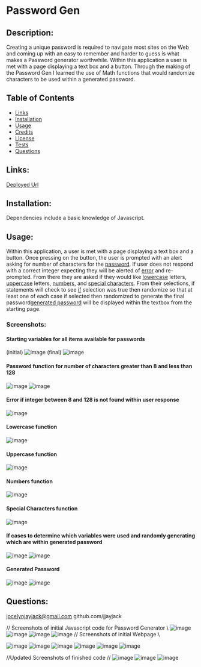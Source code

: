 # Password Gen
 
  ## Description:
  Creating a unique password is required to navigate most sites on the Web and coming up with an easy to remember and harder to guess is what makes a Password generator worthwhile. Within this application a user is met with a page displaying a text box and a button. Through the making of the Password Gen I learned the use of Math functions that would randomize characters to be used within a generated password. 
  ## Table of Contents
  - [Links](#links)
  - [Installation](#installation)
  - [Usage](#usage)
  - [Credits](#contributes)
  - [License](#license)
  - [Tests](#tests)
  - [Questions](#email)

  ## Links:
  [Deployed Url](https://jjayjack.github.io/PasswordGen/)

  ## Installation:
  Dependencies include a basic knowledge of Javascript.

  ## Usage:
  Within this application, a user is met with a page displaying a text box and a button. Once pressing on the button, the user is prompted with an alert asking for number of characters for the [password](#password). If user does not respond with a correct integer expecting they will be alerted of [error](#error) and re-prompted. From there they are asked if they would like [lowercase](#lowercase) letters, [uppercase](#uppercase) letters, [numbers](#numbers), and [special characters](#special). From their selections, if statements will check to see [if](#if) selection was true then randomize so that at least one of each case if selected then randomized to generate the final password[generated password](#generated) will be displayed within the textbox from the starting page. 
  ### Screenshots:
   #### Starting variables for all items available for passwords
   (initial)
  ![image](https://user-images.githubusercontent.com/79474830/122602730-f14c7d80-d038-11eb-9c14-0250e7180914.png)
  (final)
  ![image](https://user-images.githubusercontent.com/79474830/122603372-d62e3d80-d039-11eb-8013-72b88f5eea33.png)
  
  #### Password function for number of characters greater than 8 and less than 128
  ![image](https://user-images.githubusercontent.com/79474830/122602848-1a6d0e00-d039-11eb-8d33-014c191f61a2.png)
 ![image](https://user-images.githubusercontent.com/79474830/113372878-3a8d0b00-932f-11eb-968d-b1662420eab6.png)
  #### Error if integer between 8 and 128 is not found within user response
  
  ![image](https://user-images.githubusercontent.com/79474830/113372972-69a37c80-932f-11eb-90b4-56b44a87d12a.png)
  
  #### Lowercase function
  ![image](https://user-images.githubusercontent.com/79474830/122604088-ff030280-d03a-11eb-85d2-21f8eb8eabba.png)
  
  #### Uppercase function
  ![image](https://user-images.githubusercontent.com/79474830/122604148-193ce080-d03b-11eb-84d2-ffc0911a00b2.png)
  
  #### Numbers function
  ![image](https://user-images.githubusercontent.com/79474830/122604184-28239300-d03b-11eb-83e6-1760d6d4c28f.png)
  
  #### Special Characters function
  ![image](https://user-images.githubusercontent.com/79474830/113465203-daae6700-93f7-11eb-96b9-73c31c845c73.png)
  
  #### If cases to determine which variables were used and randomly generating which are within generated password
  ![image](https://user-images.githubusercontent.com/79474830/122604727-0a0a6280-d03c-11eb-88e1-60793afae777.png)
  ![image](https://user-images.githubusercontent.com/79474830/122604747-15f62480-d03c-11eb-8480-e388ebe325a9.png)
 
  
  #### Generated Password
  ![image](https://user-images.githubusercontent.com/79474830/122604793-25756d80-d03c-11eb-9ff9-767c4ca1cd65.png)
  ![image](https://user-images.githubusercontent.com/79474830/113465216-eb5edd00-93f7-11eb-96bc-398b1898fbf5.png)
  
  

  

  
  

  


  ## Questions:
  jocelynjayjack@gmail.com
  github.com/jjayjack


//      Screenshots of initial Javascript code for Password Generator     \\
![image](https://user-images.githubusercontent.com/79474830/113372683-d8340a80-932e-11eb-860c-15e934e8303c.png)
![image](https://user-images.githubusercontent.com/79474830/113372711-e5e99000-932e-11eb-80ab-2fad39126ad2.png)
![image](https://user-images.githubusercontent.com/79474830/113372735-f437ac00-932e-11eb-902e-0f0240741bd0.png)
![image](https://user-images.githubusercontent.com/79474830/113372789-09143f80-932f-11eb-8009-9961d8a9fbe0.png)
//      Screenshots of initial Webpage      \\


![image](https://user-images.githubusercontent.com/79474830/113372998-7c1db600-932f-11eb-8e4e-38516e2860f7.png)
![image](https://user-images.githubusercontent.com/79474830/113373054-9bb4de80-932f-11eb-8e88-36ffb7f613c1.png)
![image](https://user-images.githubusercontent.com/79474830/113373076-ac655480-932f-11eb-8334-c5d9c4bb0e8f.png)
![image](https://user-images.githubusercontent.com/79474830/113373091-b8511680-932f-11eb-9b20-2bb0d7e4fe17.png)
![image](https://user-images.githubusercontent.com/79474830/113373113-c9018c80-932f-11eb-8fa8-c6f114e8fdd0.png)
![image](https://user-images.githubusercontent.com/79474830/113373130-d0c13100-932f-11eb-993c-f12623993eb0.png)

//Updated Screenshots of finished code  //
![image](https://user-images.githubusercontent.com/79474830/113465177-b783b780-93f7-11eb-8b7b-661817bf397e.png)
![image](https://user-images.githubusercontent.com/79474830/113465184-c5d1d380-93f7-11eb-910e-285bf1b2dbfe.png)
![image](https://user-images.githubusercontent.com/79474830/113465193-cff3d200-93f7-11eb-935f-62f6167f1b41.png)



